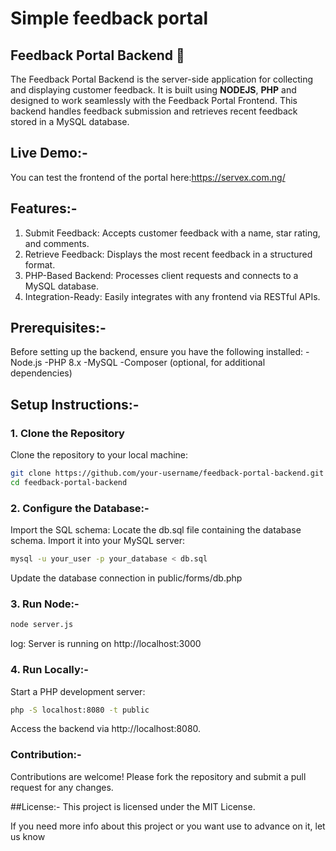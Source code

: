 # Simple feedback portal

## Feedback Portal Backend 📝

The Feedback Portal Backend is the server-side application for collecting and displaying customer feedback. 
It is built using **NODEJS**, **PHP** and designed to work seamlessly with the Feedback Portal Frontend. 
This backend handles feedback submission and retrieves recent feedback stored in a MySQL database.

## Live Demo:-

You can test the frontend of the portal here:https://servex.com.ng/

## Features:-
1) Submit Feedback: Accepts customer feedback with a name, star rating, and comments.
2) Retrieve Feedback: Displays the most recent feedback in a structured format.
3) PHP-Based Backend: Processes client requests and connects to a MySQL database.
4) Integration-Ready: Easily integrates with any frontend via RESTful APIs.

## Prerequisites:-
Before setting up the backend, ensure you have the following installed:
-Node.js
-PHP 8.x
-MySQL
-Composer (optional, for additional dependencies)



## Setup Instructions:-
### 1. Clone the Repository
Clone the repository to your local machine:
```bash
git clone https://github.com/your-username/feedback-portal-backend.git
cd feedback-portal-backend
```



### 2. Configure the Database:-
Import the SQL schema:
Locate the db.sql file containing the database schema.
Import it into your MySQL server:
```bash
mysql -u your_user -p your_database < db.sql
```
Update the database connection in public/forms/db.php

### 3. Run Node:-
```bash
node server.js
```
log: Server is running on http://localhost:3000


### 4. Run Locally:-
Start a PHP development server:
```bash
php -S localhost:8080 -t public
```
Access the backend via http://localhost:8080.


### Contribution:-
Contributions are welcome! Please fork the repository and submit a pull request for any changes.

##License:-
This project is licensed under the MIT License.

If you need more info about this project or you want use to advance on it, let us know 


